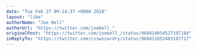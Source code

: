 ```yaml
---
date: "Tue Feb 27 09:14:37 +0000 2018"
layout: "like"
authorName: "Joe Bell"
authorUrl: "https://twitter.com/joebell_"
originalPost: "https://twitter.com/joebell_/status/968414054527197184"
inReplyTo: "https://twitter.com/csswizardry/status/968411652403187717"
---
```

